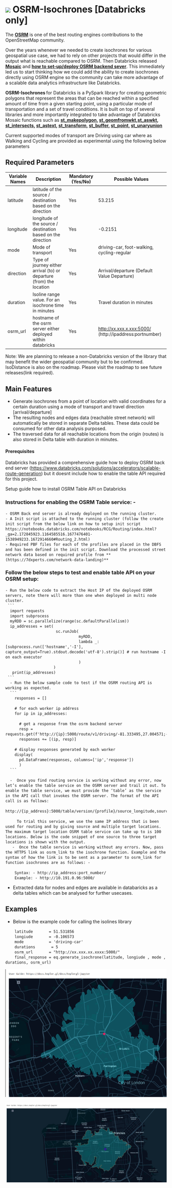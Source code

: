 # <img src="https://files.training.databricks.com/images/databricks-logo.png" width=40px> OSRM-Isochrones [Databricks only] 

The **[OSRM](http://project-osrm.org/)** is one of the best routing engines contributions to the OpenStreetMap community.

Over the years whenever we needed to create isochrones for various geospatial use case, we had to rely on other projects that would differ in the output what is reachable compared to OSRM. Then Databricks released **[Mosaic](https://www.databricks.com/blog/2022/05/02/high-scale-geospatial-processing-with-mosaic.html)** and 
**[how to set-up/deploy OSRM backend sever](https://www.databricks.com/solutions/accelerators/scalable-route-generation)**. 
This immediately led us to start thinking how we could add the ability to create isochrones directly using OSRM engine so the community can take more advantage of a scalable data analytics infrastructure like Databricks.

**OSRM-Isochrones** for Databricks is a PySpark library for creating geometric polygons that represent the areas that can be reached within a specified amount of time from a given starting point, using a particular mode of transportation and a set of travel conditions. It is built on top of several libraries and more importantly integrated to take advantage of Databricks Mosaic functions such as **[st_makepolygon](https://databrickslabs.github.io/mosaic/api/geometry-constructors.html#st-makepolygon), [st_geomfromwkt](https://databrickslabs.github.io/mosaic/api/geometry-constructors.html#st-geomfromwkt),[st_aswkt](https://databrickslabs.github.io/mosaic/api/geometry-constructors.html#st-aswkt), [st_intersects](https://databrickslabs.github.io/mosaic/api/geometry-constructors.html#st-intersects), [st_astext](https://databrickslabs.github.io/mosaic/api/geometry-constructors.html#st-astext), [st_transform](https://databrickslabs.github.io/mosaic/api/geometry-constructors.html#st-transform), [st_buffer](https://databrickslabs.github.io/mosaic/api/spatial-functions.html#st-buffer), [st_point](https://databrickslabs.github.io/mosaic/api/geometry-constructors.html#st-point), [st_unaryunion](https://databrickslabs.github.io/mosaic/api/geometry-constructors.html#st-unaryunion)**

Current supported modes of transport are Driving using car where as Walking and Cycling are provided as experimental using the following below parameters

## Required Parameters 
|Variable Names   |	Description           |	Mandatory (Yes/No)     |	Possible Values            |
|--------------   |-----------------------|------------|-------------------------------|
|latitude         |	latitude of the source / destination based on the direction |	Yes|	53.215|
|longitude        |	longitude of the source / destination based on the direction |	Yes|	-0.2151|
|mode             |	Mode of transport	    |Yes	       |driving-car, foot-walking,  cycling-regular|
|direction        |	Type of journey either arrival (to) or departure (from) the location|	Yes	|Arrival/departure (Default Value Departure)|
|duration         |	Isoline range value. For an isochrone time in minutes|	Yes|	Travel duration in minutes|
|osrm_url        |	hostname of the osrm server either deployed within databricks |	Yes|	http://xx.xxx.x.xxx:5000/  (http://ipaddress:portnumber)|


Note: We are planning to release a non-Databricks version of the library that may benefit the wider geospatial community but to be confirmed. IsoDistance is also on the roadmap. Please visit the roadmap to see future releases(link required).  

## Main Features
   * Generate isochrones from a point of location with valid coordinates for a certain duration using a mode of transport and travel direction [arrival/departure]
   * The resulting nodes and edges data (reachable street network) will automatically be stored in separate Delta tables. These data could be consumed for other data analysis purposed.
   * The traversed data for all reachable locations from the origin (routes) is also stored in Delta table with duration in minutes.
 
  #### Prerequisites 
  Databricks has provided a comprehensive guide how to deploy OSRM back end server (https://www.databricks.com/solutions/accelerators/scalable-route-generation) but it doesnt include how to enable the table API required for this project.
  
  Setup guide how to install OSRM Table API on Databricks
  
   ### Instructions for enabling the OSRM Table service: -

    - OSRM Back end server is already deployed on the running cluster.
    - A Init script is attached to the running cluster (follow the create init script from the below link on how to setup init script https://notebooks.databricks.com/notebooks/RCG/Routing/index.html?_ga=2.172845923.1164585516.1677476401-1538949233.1672914660#Routing_2.html)
    - Required PBF files for each of the profiles are placed in the DBFS and has been defined in the init script. Download the processed street network data based on required profile from **(https://7dxperts.com/network-data-landing)** 

   ### Follow the below steps to test and enable table API on your OSRM setup:
    - Run the below code to extract the Host IP of the deployed OSRM servers, note there will more than one when deployed in multi node cluster.
     ```
      import requests
      import subprocess
      myRDD = sc.parallelize(range(sc.defaultParallelism))
      ip_addresses = set( 
                          sc.runJob(
                                    myRDD, 
                                    lambda _: [subprocess.run(['hostname','-I'], capture_output=True).stdout.decode('utf-8').strip()] # run hostname -I on each executor
                                    )
                         )
       print(ip_addresses)
     ```
      - Run the below sample code to test if the OSRM routing API is working as expected. 
      ```
        responses = []

        # for each worker ip address
        for ip in ip_addresses:

          # get a response from the osrm backend server
          resp = requests.get(f'http://{ip}:5000/route/v1/driving/-81.333495,27.004571;-81.906328,28.881845;-81.906328,28.881845').text
          responses += [(ip, resp)]

        # display responses generated by each worker
        display(
          pd.DataFrame(responses, columns=['ip','response'])
          )
      ```

      -  Once you find routing service is working without any error, now let’s enable the table service on the OSRM server and trail it out. To enable the table service, we must provide the ‘table’ as the service in the API call that invokes the OSRM server. The format of the API call is as follows:
         http://{ip_address}:5000/table/version/{profile}/source_longitude,source_latitude;target_longitude1,target_latitude1;target_longitude2,target_latitude2

         To trial this service, we use the same IP address that is been used for routing and by giving source and multiple target locations. The maximum target location OSRM table service can take up to is 100 locations. Below is the code snippet of one source to three target locations is shown with the output.
       -  Once the table service is working without any errors. Now, pass the HTTPS link as osrm_link to the isochrone function. Example and the syntax of how the link is to be sent as a parameter to osrm_link for function isochrones are as follows: -

        Syntax: - http://ip_address:port_number/
        Example: - http://10.191.0.96:5000/


  * Extracted data for nodes and edges are available in databaricks as a delta tables which can be analysed for further usecases.
  
  

## Examples




*  Below is the example code for calling the isolines library
``` import eqolines eq
    latitude       = 51.531856
    longiude       = -0.106573
    mode           = 'driving-car'
    durations       = 5
    osrm_url       = "http://xx.xxx.xx.xxxx:5000/"
    final_response = eq.generate_isochrone(latitude, longiude , mode , durations, osrm_url)
```

![](docs/pics/Isochrones_London.png)

![](docs/pics/Isochrones_Sanfransisco.png)
```


